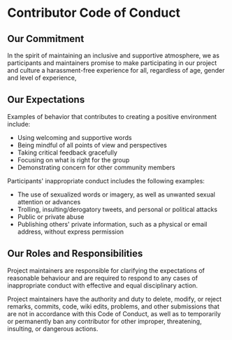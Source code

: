 # Contributor Code of Conduct

## Our Commitment

In the spirit of maintaining an inclusive and supportive atmosphere,
we as participants and maintainers promise to make participating in our project and culture a harassment-free experience for all,
regardless of age, gender and level of experience,

## Our Expectations

Examples of behavior that contributes to creating a positive environment
include:

* Using welcoming and supportive words 
* Being mindful of all points of view and perspectives 
* Taking critical feedback gracefully 
* Focusing on what is right for the group 
* Demonstrating concern for other community members

Participants' inappropriate conduct includes the following examples:

* The use of sexualized words or imagery, as well as unwanted sexual attention or advances 
* Trolling, insulting/derogatory tweets, and personal or political attacks 
* Public or private abuse 
* Publishing others' private information, such as a physical or email address, without express permission

## Our Roles and Responsibilities

Project maintainers are responsible for clarifying the expectations of reasonable behaviour and are required
to respond to any cases of inappropriate conduct with effective and equal disciplinary action.

Project maintainers have the authority and duty to delete, modify, or reject remarks, commits, code, wiki edits,
problems, and other submissions that are not in accordance with this Code of Conduct,
as well as to temporarily or permanently ban any contributor for other improper, 
threatening, insulting, or dangerous actions.

